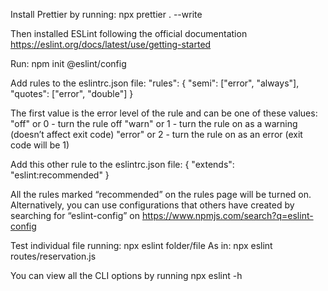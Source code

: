 Install Prettier by running:
npx prettier . --write

Then installed ESLint following the official documentation https://eslint.org/docs/latest/use/getting-started

Run:
npm init @eslint/config

Add rules to the eslintrc.json file:
"rules": {
    "semi": ["error", "always"],
    "quotes": ["error", "double"]
}

The first value is the error level of the rule and can be one of these values:
"off" or 0 - turn the rule off
"warn" or 1 - turn the rule on as a warning (doesn’t affect exit code)
"error" or 2 - turn the rule on as an error (exit code will be 1)

Add this other rule to the eslintrc.json file:
{
    "extends": "eslint:recommended"
}

All the rules marked “recommended” on the rules page will be turned on. 
Alternatively, you can use configurations that others have created by searching for “eslint-config” on https://www.npmjs.com/search?q=eslint-config 

Test individual file running:
npx eslint folder/file
As in:
npx eslint routes/reservation.js

You can view all the CLI options by running npx eslint -h
